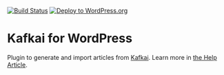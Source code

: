 [![Build Status](https://github.com/teamniteo/kafkai-plugin/workflows/Tests/badge.svg)](https://github.com/teamniteo/kafkai-plugin/actions) [![Deploy to WordPress.org](https://github.com/teamniteo/kafkai-plugin/actions/workflows/deploy.yml/badge.svg)](https://github.com/teamniteo/kafkai-plugin/actions/workflows/deploy.yml)

# Kafkai for WordPress

Plugin to generate and import articles from [Kafkai](https://kafkai.com/). Learn more in [the Help Article](https://help.kafkai.com/article/268-kafkai-plugin).
